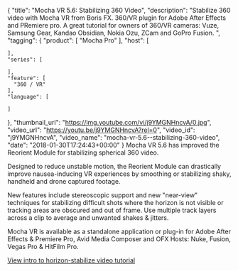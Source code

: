 {
  "title": "Mocha VR 5.6: Stabilizing 360 Video",
  "description": "Stabilize 360 video with Mocha VR from Boris FX. 360/VR plugin for Adobe After Effects and PRemiere pro. A great tutorial for owners of 360/VR cameras: Vuze, Samsung Gear, Kandao Obsidian, Nokia Ozu, ZCam and GoPro Fusion. ",
  "tagging": {
    "product": [
      "Mocha Pro"
    ],
    "host": [

    ],
    "series": [

    ],
    "feature": [
      "360 / VR"
    ],
    "language": [

    ]
  },
  "thumbnail_url": "https://img.youtube.com/vi/j9YMGNHncvA/0.jpg",
  "video_url": "https://youtu.be/j9YMGNHncvA?rel=0",
  "video_id": "j9YMGNHncvA",
  "video_name": "mocha-vr-5.6--stabilizing-360-video",
  "date": "2018-01-30T17:24:43+00:00"
}
Mocha VR 5.6 has improved the Reorient Module for stabilizing spherical 360 video.

Designed to reduce unstable motion, the  Reorient Module can drastically improve nausea-inducing VR experiences by smoothing or stabilizing shaky, handheld and drone captured footage.

New features include stereoscopic support and new "near-view" techniques for stabilizing difficult shots where the horizon is not visible or tracking areas are obscured and out of frame. Use multiple track layers across a clip to average and unwanted shakes & jitters.

Mocha VR is available as a standalone application or plug-in for Adobe After Effects & Premiere Pro, Avid Media Composer and OFX Hosts: Nuke, Fusion, Vegas Pro & HitFilm Pro.

[View intro to horizon-stabilize video tutorial](/videos/stabilize-360-video-with-mocha-vr/ "Stabilize 360 Video with Mocha VR") 
